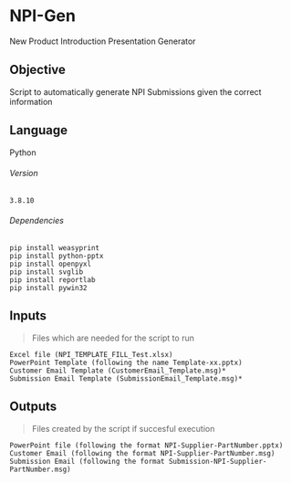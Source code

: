 # NPI-Gen
New Product Introduction Presentation Generator

## Objective
Script to automatically generate NPI Submissions given the correct information

## Language
Python

###### Version
```
3.8.10
```

###### Dependencies
```
pip install weasyprint
pip install python-pptx
pip install openpyxl
pip install svglib
pip install reportlab
pip install pywin32
```

## Inputs
> Files which are needed for the script to run
```
Excel file (NPI_TEMPLATE_FILL_Test.xlsx)
PowerPoint Template (following the name Template-xx.pptx)
Customer Email Template (CustomerEmail_Template.msg)*
Submission Email Template (SubmissionEmail_Template.msg)*
```

## Outputs
> Files created by the script if succesful execution
```
PowerPoint file (following the format NPI-Supplier-PartNumber.pptx)
Customer Email (following the format NPI-Supplier-PartNumber.msg)
Submission Email (following the format Submission-NPI-Supplier-PartNumber.msg)
```
